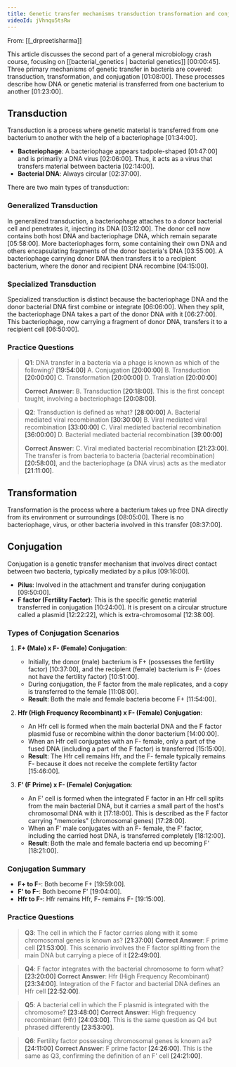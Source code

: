 ```yaml
---
title: Genetic transfer mechanisms transduction transformation and conjugation
videoId: jVhnqu5tsRw
---
```


From: [[_drpreetisharma]] <br/> 

This article discusses the second part of a general microbiology crash course, focusing on [[bacterial_genetics | bacterial genetics]] <a class="yt-timestamp" data-t="00:00:45">[00:00:45]</a>. Three primary mechanisms of genetic transfer in bacteria are covered: transduction, transformation, and conjugation <a class="yt-timestamp" data-t="01:08:00">[01:08:00]</a>. These processes describe how DNA or genetic material is transferred from one bacterium to another <a class="yt-timestamp" data-t="01:23:00">[01:23:00]</a>.

## Transduction

Transduction is a process where genetic material is transferred from one bacterium to another with the help of a bacteriophage <a class="yt-timestamp" data-t="01:34:00">[01:34:00]</a>.

*   **Bacteriophage**: A bacteriophage appears tadpole-shaped <a class="yt-timestamp" data-t="01:47:00">[01:47:00]</a> and is primarily a DNA virus <a class="yt-timestamp" data-t="02:06:00">[02:06:00]</a>. Thus, it acts as a virus that transfers material between bacteria <a class="yt-timestamp" data-t="02:14:00">[02:14:00]</a>.
*   **Bacterial DNA**: Always circular <a class="yt-timestamp" data-t="02:37:00">[02:37:00]</a>.

There are two main types of transduction:

### Generalized Transduction

In generalized transduction, a bacteriophage attaches to a donor bacterial cell and penetrates it, injecting its DNA <a class="yt-timestamp" data-t="03:12:00">[03:12:00]</a>. The donor cell now contains both host DNA and bacteriophage DNA, which remain separate <a class="yt-timestamp" data-t="05:58:00">[05:58:00]</a>. More bacteriophages form, some containing their own DNA and others encapsulating fragments of the donor bacteria's DNA <a class="yt-timestamp" data-t="03:55:00">[03:55:00]</a>. A bacteriophage carrying donor DNA then transfers it to a recipient bacterium, where the donor and recipient DNA recombine <a class="yt-timestamp" data-t="04:15:00">[04:15:00]</a>.

### Specialized Transduction

Specialized transduction is distinct because the bacteriophage DNA and the donor bacterial DNA first combine or integrate <a class="yt-timestamp" data-t="06:06:00">[06:06:00]</a>. When they split, the bacteriophage DNA takes a part of the donor DNA with it <a class="yt-timestamp" data-t="06:27:00">[06:27:00]</a>. This bacteriophage, now carrying a fragment of donor DNA, transfers it to a recipient cell <a class="yt-timestamp" data-t="06:50:00">[06:50:00]</a>.

### Practice Questions

> **Q1**: DNA transfer in a bacteria via a phage is known as which of the following? <a class="yt-timestamp" data-t="19:54:00">[19:54:00]</a>
> A. Conjugation <a class="yt-timestamp" data-t="20:00:00">[20:00:00]</a>
> B. Transduction <a class="yt-timestamp" data-t="20:00:00">[20:00:00]</a>
> C. Transformation <a class="yt-timestamp" data-t="20:00:00">[20:00:00]</a>
> D. Translation <a class="yt-timestamp" data-t="20:00:00">[20:00:00]</a>
>
> **Correct Answer**: B. Transduction <a class="yt-timestamp" data-t="20:18:00">[20:18:00]</a>. This is the first concept taught, involving a bacteriophage <a class="yt-timestamp" data-t="20:08:00">[20:08:00]</a>.

> **Q2**: Transduction is defined as what? <a class="yt-timestamp" data-t="28:00:00">[28:00:00]</a>
> A. Bacterial mediated viral recombination <a class="yt-timestamp" data-t="30:30:00">[30:30:00]</a>
> B. Viral mediated viral recombination <a class="yt-timestamp" data-t="33:00:00">[33:00:00]</a>
> C. Viral mediated bacterial recombination <a class="yt-timestamp" data-t="36:00:00">[36:00:00]</a>
> D. Bacterial mediated bacterial recombination <a class="yt-timestamp" data-t="39:00:00">[39:00:00]</a>
>
> **Correct Answer**: C. Viral mediated bacterial recombination <a class="yt-timestamp" data-t="21:23:00">[21:23:00]</a>. The transfer is from bacteria to bacteria (bacterial recombination) <a class="yt-timestamp" data-t="20:58:00">[20:58:00]</a>, and the bacteriophage (a DNA virus) acts as the mediator <a class="yt-timestamp" data-t="21:11:00">[21:11:00]</a>.

## Transformation

Transformation is the process where a bacterium takes up free DNA directly from its environment or surroundings <a class="yt-timestamp" data-t="08:05:00">[08:05:00]</a>. There is no bacteriophage, virus, or other bacteria involved in this transfer <a class="yt-timestamp" data-t="08:37:00">[08:37:00]</a>.

## Conjugation

Conjugation is a genetic transfer mechanism that involves direct contact between two bacteria, typically mediated by a pilus <a class="yt-timestamp" data-t="09:16:00">[09:16:00]</a>.

*   **Pilus**: Involved in the attachment and transfer during conjugation <a class="yt-timestamp" data-t="09:50:00">[09:50:00]</a>.
*   **F factor (Fertility Factor)**: This is the specific genetic material transferred in conjugation <a class="yt-timestamp" data-t="10:24:00">[10:24:00]</a>. It is present on a circular structure called a plasmid <a class="yt-timestamp" data-t="12:22:00">[12:22:22]</a>, which is extra-chromosomal <a class="yt-timestamp" data-t="12:38:00">[12:38:00]</a>.

### Types of Conjugation Scenarios

1.  **F+ (Male) x F- (Female) Conjugation**:
    *   Initially, the donor (male) bacterium is F+ (possesses the fertility factor) <a class="yt-timestamp" data-t="10:37:00">[10:37:00]</a>, and the recipient (female) bacterium is F- (does not have the fertility factor) <a class="yt-timestamp" data-t="10:51:00">[10:51:00]</a>.
    *   During conjugation, the F factor from the male replicates, and a copy is transferred to the female <a class="yt-timestamp" data-t="11:08:00">[11:08:00]</a>.
    *   **Result**: Both the male and female bacteria become F+ <a class="yt-timestamp" data-t="11:54:00">[11:54:00]</a>.

2.  **Hfr (High Frequency Recombinant) x F- (Female) Conjugation**:
    *   An Hfr cell is formed when the main bacterial DNA and the F factor plasmid fuse or recombine within the donor bacterium <a class="yt-timestamp" data-t="14:00:00">[14:00:00]</a>.
    *   When an Hfr cell conjugates with an F- female, only a part of the fused DNA (including a part of the F factor) is transferred <a class="yt-timestamp" data-t="15:15:00">[15:15:00]</a>.
    *   **Result**: The Hfr cell remains Hfr, and the F- female typically remains F- because it does not receive the complete fertility factor <a class="yt-timestamp" data-t="15:46:00">[15:46:00]</a>.

3.  **F' (F Prime) x F- (Female) Conjugation**:
    *   An F' cell is formed when the integrated F factor in an Hfr cell splits from the main bacterial DNA, but it carries a small part of the host's chromosomal DNA with it <a class="yt-timestamp" data-t="17:18:00">[17:18:00]</a>. This is described as the F factor carrying "memories" (chromosomal genes) <a class="yt-timestamp" data-t="17:28:00">[17:28:00]</a>.
    *   When an F' male conjugates with an F- female, the F' factor, including the carried host DNA, is transferred completely <a class="yt-timestamp" data-t="18:12:00">[18:12:00]</a>.
    *   **Result**: Both the male and female bacteria end up becoming F' <a class="yt-timestamp" data-t="18:21:00">[18:21:00]</a>.

### Conjugation Summary

*   **F+ to F-**: Both become F+ <a class="yt-timestamp" data-t="19:59:00">[19:59:00]</a>.
*   **F' to F-**: Both become F' <a class="yt-timestamp" data-t="19:04:00">[19:04:00]</a>.
*   **Hfr to F-**: Hfr remains Hfr, F- remains F- <a class="yt-timestamp" data-t="19:15:00">[19:15:00]</a>.

### Practice Questions

> **Q3**: The cell in which the F factor carries along with it some chromosomal genes is known as? <a class="yt-timestamp" data-t="21:37:00">[21:37:00]</a>
> **Correct Answer**: F prime cell <a class="yt-timestamp" data-t="21:53:00">[21:53:00]</a>. This scenario involves the F factor splitting from the main DNA but carrying a piece of it <a class="yt-timestamp" data-t="22:49:00">[22:49:00]</a>.

> **Q4**: F factor integrates with the bacterial chromosome to form what? <a class="yt-timestamp" data-t="23:20:00">[23:20:00]</a>
> **Correct Answer**: Hfr (High Frequency Recombinant) <a class="yt-timestamp" data-t="23:34:00">[23:34:00]</a>. Integration of the F factor and bacterial DNA defines an Hfr cell <a class="yt-timestamp" data-t="22:52:00">[22:52:00]</a>.

> **Q5**: A bacterial cell in which the F plasmid is integrated with the chromosome? <a class="yt-timestamp" data-t="23:48:00">[23:48:00]</a>
> **Correct Answer**: High frequency recombinant (Hfr) <a class="yt-timestamp" data-t="24:03:00">[24:03:00]</a>. This is the same question as Q4 but phrased differently <a class="yt-timestamp" data-t="23:53:00">[23:53:00]</a>.

> **Q6**: Fertility factor possessing chromosomal genes is known as? <a class="yt-timestamp" data-t="24:11:00">[24:11:00]</a>
> **Correct Answer**: F prime factor <a class="yt-timestamp" data-t="24:26:00">[24:26:00]</a>. This is the same as Q3, confirming the definition of an F' cell <a class="yt-timestamp" data-t="24:21:00">[24:21:00]</a>.